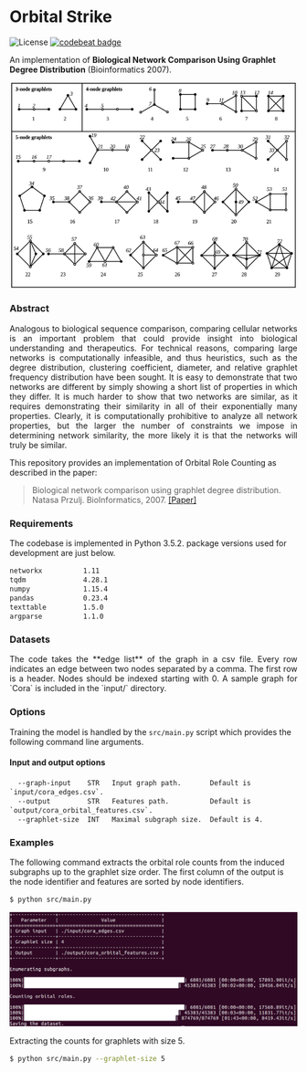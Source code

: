 Orbital Strike
============================================
![License](https://img.shields.io/github/license/benedekrozemberczki/OrbitalFeatures.svg?color=blue&style=plastic) [![codebeat badge](https://codebeat.co/badges/d9d146a3-e6af-463f-acb3-3c380adefadb)](https://codebeat.co/projects/github-com-benedekrozemberczki-orbitalfeatures-master)

An implementation of **Biological Network Comparison Using Graphlet Degree Distribution** (Bioinformatics 2007).
<p align="center">
  <img width="500" src="orbit.png">
</p>

### Abstract

<p align="justify">
Analogous to biological sequence comparison, comparing cellular networks is an important problem that could provide insight into biological understanding and therapeutics. For technical reasons, comparing large networks is computationally infeasible, and thus heuristics, such as the degree distribution, clustering coefficient, diameter, and relative graphlet frequency distribution have been sought. It is easy to demonstrate that two networks are different by simply showing a short list of properties in which they differ. It is much harder to show that two networks are similar, as it requires demonstrating their similarity in all of their exponentially many properties. Clearly, it is computationally prohibitive to analyze all network properties, but the larger the number of constraints we impose in determining network similarity, the more likely it is that the networks will truly be similar.</p>

This repository provides an implementation of Orbital Role Counting as described in the paper:

> Biological network comparison using graphlet degree distribution.
> Natasa Przulj.
> BioInformatics, 2007.
> [[Paper]](https://www.ncbi.nlm.nih.gov/pubmed/17237089)

### Requirements

The codebase is implemented in Python 3.5.2. package versions used for development are just below.
```
networkx          1.11
tqdm              4.28.1
numpy             1.15.4
pandas            0.23.4
texttable         1.5.0
argparse          1.1.0
```
### Datasets
<p align="justify">
The code takes the **edge list** of the graph in a csv file. Every row indicates an edge between two nodes separated by a comma. The first row is a header. Nodes should be indexed starting with 0. A sample graph for `Cora` is included in the `input/` directory.</p>

### Options

Training the model is handled by the `src/main.py` script which provides the following command line arguments.

#### Input and output options

```
  --graph-input    STR   Input graph path.       Default is `input/cora_edges.csv`.
  --output         STR   Features path.          Default is `output/cora_orbital_features.csv`.
  --graphlet-size  INT   Maximal subgraph size.  Default is 4.
```

### Examples

The following command extracts the orbital role counts from the induced subgraphs up to the graphlet size order. The first column of the output is the node identifier and features are sorted by node identifiers.

```sh
$ python src/main.py
```

<p align="center">
<img  width="700",style="float: center;" src="orbital_runtime.jpg">
</p>

Extracting the counts for graphlets with size 5.

```sh
$ python src/main.py --graphlet-size 5
```
